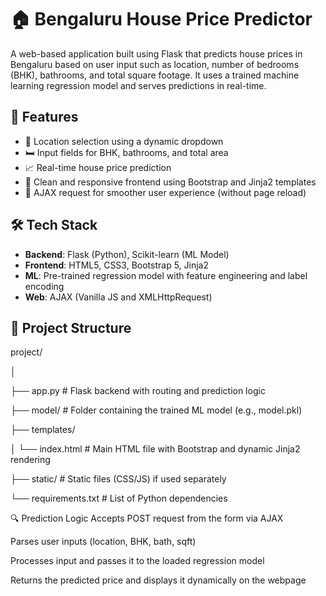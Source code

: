 # 🏠 Bengaluru House Price Predictor

A web-based application built using Flask that predicts house prices in Bengaluru based on user input such as location, number of bedrooms (BHK), bathrooms, and total square footage. It uses a trained machine learning regression model and serves predictions in real-time.

## 🚀 Features

- 📍 Location selection using a dynamic dropdown
- 🛏️ Input fields for BHK, bathrooms, and total area
- 📈 Real-time house price prediction
- 🎨 Clean and responsive frontend using Bootstrap and Jinja2 templates
- 🔄 AJAX request for smoother user experience (without page reload)

## 🛠️ Tech Stack

- **Backend**: Flask (Python), Scikit-learn (ML Model)
- **Frontend**: HTML5, CSS3, Bootstrap 5, Jinja2
- **ML**: Pre-trained regression model with feature engineering and label encoding
- **Web**: AJAX (Vanilla JS and XMLHttpRequest)

## 📂 Project Structure

project/

│

├── app.py # Flask backend with routing and prediction logic

├── model/ # Folder containing the trained ML model (e.g., model.pkl)

├── templates/

│ └── index.html # Main HTML file with Bootstrap and dynamic Jinja2 rendering

├── static/ # Static files (CSS/JS) if used separately

└── requirements.txt # List of Python dependencies

🔍 Prediction Logic
Accepts POST request from the form via AJAX

Parses user inputs (location, BHK, bath, sqft)

Processes input and passes it to the loaded regression model

Returns the predicted price and displays it dynamically on the webpage
